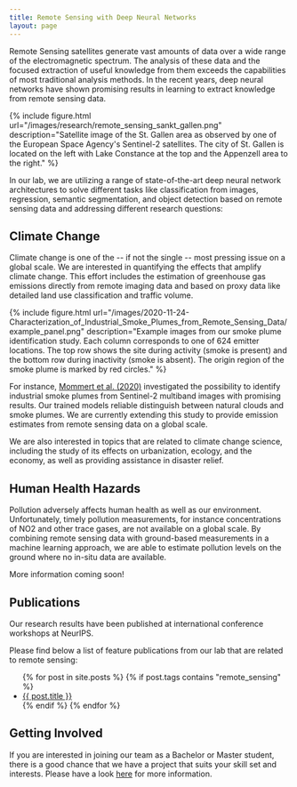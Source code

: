 ```yaml
---
title: Remote Sensing with Deep Neural Networks
layout: page
---
```


Remote Sensing satellites generate vast amounts of data over a wide range of the electromagnetic spectrum. The 
analysis of these data and the focused extraction of useful knowledge from them exceeds the capabilities of most
traditional analysis methods. In the recent years, deep neural networks have shown promising results in learning 
to extract knowledge from remote sensing data.


{% include figure.html url="/images/research/remote_sensing_sankt_gallen.png" 
description="Satellite image of the St. Gallen area as observed by one of the European Space Agency's Sentinel-2
satellites. The city of St. Gallen is located on the left with Lake Constance at the top and the Appenzell area to the 
right." %}


In our lab, we are utilizing a range of state-of-the-art deep neural network architectures to solve different tasks
like classification from images, regression, semantic segmentation, and object detection based on remote sensing data
and addressing different research questions: 

 
## Climate Change

Climate change is one of the -- if not the single -- most pressing issue on a global scale. We are interested in 
quantifying the effects that amplify climate change. This effort includes the estimation of greenhouse gas emissions
directly from remote imaging data and based on proxy data like detailed land use classification and traffic volume.

{% include figure.html
url="/images/2020-11-24-Characterization_of_Industrial_Smoke_Plumes_from_Remote_Sensing_Data/example_panel.png"
description="Example images from our smoke plume identification study. Each column corresponds to one of 624 
emitter locations. The top row shows the site during activity (smoke is present) and the bottom row during 
inactivity (smoke is absent). The origin region of the smoke plume is marked by red circles." %}


For instance,
[Mommert et al. (2020)](_posts/2020-11-24-Characterization_of_Industrial_Smoke_Plumes_from_Remote_Sensing_Data.markdown)
investigated the possibility to identify industrial smoke plumes from Sentinel-2 multiband images with promising results.
Our trained models reliable distinguish between natural clouds and smoke plumes. We are currently extending this study to
provide emission estimates from remote sensing data on a global scale.


We are also interested in topics that are related to climate change science, including the study of its 
effects on urbanization, ecology, and the economy, as well as providing assistance in disaster relief. 



## Human Health Hazards

Pollution adversely affects human health as well as our environment. Unfortunately, timely pollution measurements, for instance
concentrations of NO2 and other trace gases, are not available on a global scale. By combining remote sensing data with
ground-based measurements in a machine learning approach, we are able to estimate pollution levels on the ground where
no in-situ data are available. 

More information coming soon!

## Publications

Our research results have been published at international conference workshops at NeurIPS.

Please find below a list of feature publications from our lab that are related to remote sensing:

<ul>
{% for post in site.posts %}
  {% if post.tags contains "remote_sensing" %}
  <li>
    <a href="{{ post.url }}">{{ post.title }}</a>
  </li>
  {% endif %}
{% endfor %}
</ul>

## Getting Involved

If you are interested in joining our team as a Bachelor or Master student, there is a good chance that we have a
project that suits your skill set and interests. Please have a look [here](theses.md) for more information.